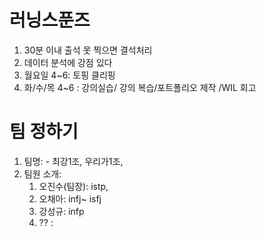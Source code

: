 

# 러닝스푼즈

1. 30분 이내 출석 못 찍으면 결석처리
2. 데이터 분석에 강점 있다
3. 월요일 4~6: 토핑 클리핑 
4. 화/수/목 4~6 : 강의실습/ 강의 복습/포트폴리오 제작 /WIL 회고


# 팀 정하기 

1. 팀명: 
			- 최강1조, 우리가1조, 
1. 팀원 소개:
	1. 오진수(팀장):  istp, 
	2. 오채아: infj~ isfj 
	3. 강성규: infp
	4. ?? : 
